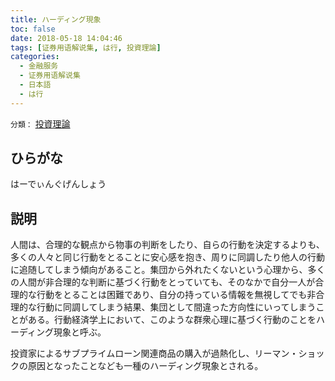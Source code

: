 ```yaml
---
title: ハーディング現象
toc: false
date: 2018-05-18 14:04:46
tags: [证券用语解说集, は行, 投資理論]
categories:
  - 金融服务
  - 证券用语解说集
  - 日本語
  - は行
---
```


`分類：` [投資理論](/tags/投資理論/)

## ひらがな

はーでぃんぐげんしょう

## 説明

人間は、合理的な観点から物事の判断をしたり、自らの行動を決定するよりも、多くの人々と同じ行動をとることに安心感を抱き、周りに同調したり他人の行動に追随してしまう傾向があること。集団から外れたくないという心理から、多くの人間が非合理的な判断に基づく行動をとっていても、そのなかで自分一人が合理的な行動をとることは困難であり、自分の持っている情報を無視してでも非合理的な行動に同調してしまう結果、集団として間違った方向性にいってしまうことがある。行動経済学上において、このような群衆心理に基づく行動のことをハーディング現象と呼ぶ。

投資家によるサブプライムローン関連商品の購入が過熱化し、リーマン・ショックの原因となったことなども一種のハーディング現象とされる。
